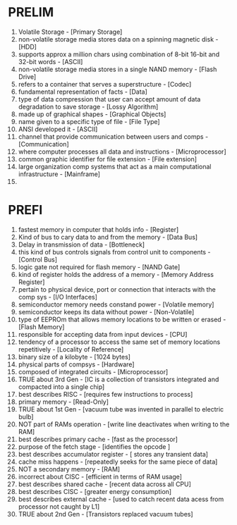 # PRELIM
1. Volatile Storage - [Primary Storage]
2. non-volatile storage media stores data on a spinning magnetic disk - [HDD]
3. supports approx a million chars using combination of 8-bit 16-bit and 32-bit words - [ASCII]
4. non-volatile storage media stores in a single NAND memory - [Flash Drive]
5. refers to a container that serves a superstructure - [Codec]
6. fundamental representation of facts - [Data]
7. type of data compression that user can accept amount of data degradation to save storage - [Lossy Algorithm]
8. made up of graphical shapes - [Graphical Objects]
9. name given to a specific type of file - [File Type]
10. ANSI developed it - [ASCII]
11. channel that provide communication between users and comps - [Communication]
12. where computer processes all data and instructions - [Microprocessor]
13. common graphic identifier for file extension - [File extension]
14. large organization comp systems that act as a main computational infrastructure - [Mainframe]
15. 

# PREFI
1. fastest memory in computer that holds info - [Register]
2. Kind of bus to cary data to and from the memory - [Data Bus]
3. Delay in transmission of data - [Bottleneck]
4. this kind of bus controls signals from control unit to components - [Control Bus]
5. logic gate not required for flash memory - [NAND Gate]
6. kind of register holds the address of a memory - [Memory Address Register]
7. pertain to physical device, port or connection that interacts with the comp sys - [I/O Interfaces]
8. semiconductor memory needs constand power - [Volatile memory]
9. semiconductor keeps its data without power - [Non-Volatile]
10. type of EEPROm that allows memory locations to be written or erased - [Flash Memory]
11. responsible for accepting data from input devices - [CPU]
12. tendency of a processor to access the same set of memory locations repetitively - [Locality of Reference]
13. binary size of a kilobyte - [1024 bytes]
14. physical parts of compsys - [Hardware]
15. composed of integrated circuits - [Microprocessor]
16. TRUE about 3rd Gen - [IC is a collection of transistors integrated and compacted into a single chip]
17. best describes RISC - [requires few instructions to process]
18. primary memory - [Read-Only]
19. TRUE about 1st Gen - [vacuum tube was invented in parallel to electric bulb]
20. NOT part of RAMs operation - [write line deactivates when writing to the RAM]
21. best describes primary cache - [fast as the processor]
22. purpose of the fetch stage - [identifies the opcode ]
23. best describes accumulator register - [ stores any transient data]
24. cache miss happens - [repeatedly seeks for the same piece of data]
25. NOT a secondary memory - [RAM]
26. incorrect about CISC - [efficient in terms of RAM usage]
27. best describes shared cache - [recent data across all CPU]
28. best describes CISC - [greater energy consumption]
29. best describes external cache - [used to catch recent data acess from processor not caught by L1]
30. TRUE about 2nd Gen - [Transistors replaced vacuum tubes]
